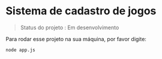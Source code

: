 # Sistema de cadastro de jogos

> Status do projeto : Em desenvolvimento

Para rodar esse projeto na sua máquina, por favor digite:
```
node app.js
```
